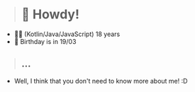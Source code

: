 > # 🚀 Howdy!
* 🙋‍♂️ (Kotlin/Java/JavaScript) 18 years
* 🍰 Birthday is in 19/03

> ## ...
* Well, I think that you don't need to know more about me! :D
